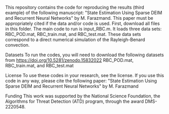 This repository contains the code for reproducing the results (third example) of the following manuscript: "State Estimation Using Sparse DEIM and Recurrent Neural Networks" by M. Farazmand. This paper must be appropriately cited if the data and/or code is used.
First, download all files in this folder. The main code to run is input_RBC.m. It loads three data sets: RBC_POD.mat, RBC_train.mat, and RBC_test.mat. These data sets correspond to a direct numerical simulation of the Rayleigh-Benard convection. 



Datasets
To run the codes, you will need to download the following datasets from https://doi.org/10.5281/zenodo.15832022
RBC_POD.mat, RBC_train.mat, and RBC_test.mat

License
To use these codes in your research, see the license. If you use this code in any way, please cite the following paper:
"State Estimation Using Sparse DEIM and Recurrent Neural Networks" by M. Farazmand

Funding
This work was supported by the National Science Foundation, the Algorithms for Threat Detection (ATD) program, through the award DMS-2220548.
